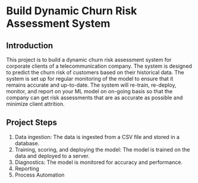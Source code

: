 # Build Dynamic Churn Risk Assessment System

## Introduction
This project is to build a dynamic churn risk assessment system for corporate clients of a telecommunication company. The system is designed to predict the churn risk of customers based on their historical data. The system is set up for regular monitoring of the model to ensure that it remains accurate and up-to-date. The system will re-train, re-deploy, monitor, and report on your ML model on on-going basis so that the company can get risk assessments that are as accurate as possible and minimize client attrition.

## Project Steps

1. Data ingestion: The data is ingested from a CSV file and stored in a database.
2. Training, scoring, and deploying the model: The model is trained on the data and deployed to a server.
3. Diagnostics: The model is monitored for accuracy and performance.
4. Reporting
5. Process Automation

